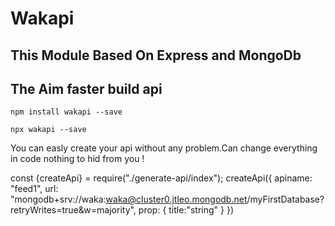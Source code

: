 # Wakapi

## This Module Based On Express and MongoDb

## The Aim faster build api

`npm install wakapi --save`

`npx wakapi --save`

You can easly create your api without any problem.Can change everything in code nothing to hid from you !

const {createApi} = require("./generate-api/index");
createApi({
    apiname: "feed1",
    url: "mongodb+srv://waka:waka@cluster0.jtleo.mongodb.net/myFirstDatabase?retryWrites=true&w=majority",
    prop: {
     title:"string"
    }
})
